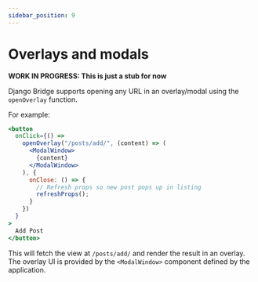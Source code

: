 ```yaml
---
sidebar_position: 9
---
```


# Overlays and modals

**WORK IN PROGRESS: This is just a stub for now**

Django Bridge supports opening any URL in an overlay/modal using the ``openOverlay`` function.

For example:

```jsx
<button
  onClick={() =>
    openOverlay("/posts/add/", (content) => (
      <ModalWindow>
        {content}
      </ModalWindow>
    ), {
      onClose: () => {
        // Refresh props so new post pops up in listing
        refreshProps();
      }
    })
  }
>
  Add Post
</button>
```

This will fetch the view at ``/posts/add/`` and render the result in an overlay. The overlay UI is provided by the ``<ModalWindow>`` component defined by the application.
